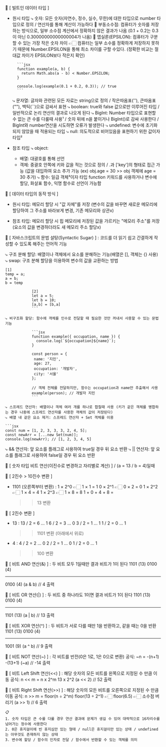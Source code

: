 📌 [ 빌트인 데이터 타입 ]

- 원시 타입
  ⤷ 숫자: 모든 숫자(자연수, 정수, 실수, 무한)에 대한 타입으로 number 타입으로 정의 / 연산자를 통해 계산이 가능하다
  💬 부동소수점: 컴퓨터가 숫자를 저장하는 방식으로, 일부 소수점 계산에서 정확하지 않은 결과가 나옴 (0.1 + 0.2는 0.3이 아닌 0.30000000000000004가 나옴)
  💬 앱실론(EPSILON): 컴퓨터가 구분할 수 있는 가장 작은 숫자 차이
  👉🏻 컴퓨터는 일부 소수를 정확하게 저장하지 못하기 때문에 Number.EPSILON을 통해 최소 차이를 구할 수있다.
  (정확한 비교는 절대값 차이가 EPSILON보다 작은지 확인)

        ```jsx
        function example(a, b) {
          return Math.abs(a - b) < Number.EPSILON;
        }

        console.log(example(0.1 + 0.2, 0.3)); // true
        ```

  ⤷ 문자열: 글자와 관련된 모든 자료는 string으로 정의 / 작은따옴표(''), 큰따옴표(""), 백틱(``)으로 감싸서 표현
  ⤷ boolean: true와 false 값으로만 이루어진 타입 / 일반적으로 논리 연산의 결과로 나오게 된다
  ⤷ BigInt: Number 타입으로 표현할 수 없는 큰 수를 다룰때 사용¹ / 숫자 뒤에 n을 붙이거나 BigInt()로 감싸 사용한다 / BigInt와 number연산을 시도하면 오류가 발생한다
  ⤷ undefined: 변수에 초기화되지 않았을 때 적용되는 타입
  ⤷ null: 의도적으로 비어있음을 표현하기 위한 값이자 타입²

- 참조 타입
  ⤷ object:
  - 배열: 대괄호를 통해 선언
  - 객체: 중괄호 안쪽에 키와 값을 적는 것으로 정의 / .과 ['key']의 형태로 접근 가능
    (값을 대입하여 요소 추가 가능 (ex) obj.age = 30 >> obj 객체에 age = 30 추가)
    ⤷ 함수: 일급 객체³이자 타입 function 키워드를 사용하거나 변수에 할당, 화살표 함수, 익명 함수로 선언이 가능함

📌 [ 데이터 타입의 동작 방식 ]

- 원시 타입: 메모리 할당 시 "값 자체"를 저장
  (변수의 값을 바꾸면 새로운 메모리에 할당하여 그 주소를 바라보게 변경, 기존 메모리와 상관x)

- 참조 타입: 메모리 할당 시 힙 메모리에 저장된 값을 가르키는 "메모리 주소"를 저장
  (요소의 값을 변경하더라도 새 메모리 주소 할당x)

📌 [ 자바스크립트의 문법 설탕(Syntactic Sugar) ]
: 코드를 더 읽기 쉽고 간결하게 작성할 수 있도록 해주는 언어적 기능

⤷ 구조 분해 할당: 배열이나 객체에서 요소를 분해하는 기능(배열은 [], 객체는 {} 사용)
⤷ swap: 구조 분해 할당을 이용하여 변수의 값을 교환하는 방법

````
[1]
temp = a;
a = b;
b = temp

            [2]
            let a = 5;
            let b = 10;
            [a,b] = [b,a]
            ```

⤷ 비구조화 할당: 함수에 객체를 인수로 전달할 때 필요한 것만 꺼내서 사용할 수 있는 문법 기능

            ```jsx
            function example({ occupation, name }) {
              console.log(`${occupation}${name}`);
            }

            const person = {
             name: '지민',
             age: 27,
             occupation: '개발자',
             city: '서울'
            };

            // 객체 전체를 전달하지만, 함수는 occupation과 name만 추출해서 사용
            example(person); // 개발자 지민
            ```

⤷ 스프레드 연산자: 배열이나 객체 여러 개를 하나로 합칠때 사용 (키가 같은 객체를 병합하는 경우 나중에 스프레드 연산자를 사용한 객체의 값이 저장된다)
⤷ 배열 내 같은 요소 제거: 스프레드 연산자 + Set 객체를 이용

```jsx
const num = [1, 2, 3, 3, 3, 2, 4, 5];
const newArr = [...new Set(num)];
console.log(newArr); // [1, 2, 3, 4, 5]
````

⤷ && 연산자: 앞 요소를 플래그로 사용하여 true일 경우 뒤 요소 반환
⤷ || 연산자: 앞 요소를 플래그로 사용하여 false일 경우 뒤 요소 반환

📌 [ 숫자 타입 비트 연산(이진수로 변경하고 자리별로 계산) ] / (a = 13 / b = 4)일때

💬 [ 2진수 > 10진수 변환 ]

- 1101 (오른쪽부터 변환)
  : 1 × 2^0 👉🏻 1 × 1 = 1
  0 × 2^1 👉🏻 0 × 2 = 0
  1 × 2^2 👉🏻 1 × 4 = 4
  1 × 2^3 👉🏻 1 × 8 = 8
  1 + 0 + 4 + 8 =
  > > 13 변환

💬 [ 2진수 변환 ]

- 13
  : 13 / 2 = 6 ... 1
  6 / 2 = 3 ... 0
  3 / 2 = 1 ... 1
  1 / 2 = 0 ... 1
  > > 1101 변환 (아래에서 위로)
- 4
  : 4 / 2 = 2 ... 0
  2 / 2 = 1 ... 0
  1 / 2 = 0 ... 1
  > > 100 변환

💬 [ 비트 AND 연산(&) ] : 두 비트 모두 1일때만 결과 비트가 1이 된다
1101 (13)
0100 (4)

---

0100 (4) (a & b) // 4 출력

💬 [ 비트 OR 연산(|) ] : 두 비트 중 하나라도 1이면 결과 비트가 1이 된다
1101 (13)
0100 (4)

---

1101 (13) (a | b) // 13 출력

💬 [ 비트 XOR 연산(^) ] : 두 비트가 서로 다를 때만 1을 반환하고, 같을 때는 0을 반환
1101 (13)
0100 (4)

---

1001 (9) (a ^ b) // 9 출력

💬 [ 비트 NOT 연산(~) ] : 각 비트를 반전(0은 1로, 1은 0으로 변환)
공식: ~n = -(n+1)
-(13+1)
(~a) // -14 출력

💬 [ 비트 Left Shift 연산(<<) ] : 해당 숫자의 모든 비트를 왼쪽으로 지정된 수 만큼 이동
공식: n << m = n x 2^m
13 x 2^2
(a << 2) // 52 출력

💬 [ 비트 Right Shift 연산(>>) ] : 해당 숫자의 모든 비트를 오른쪽으로 지정된 수 만큼 이동
공식: n >> m = floor(n ÷ 2^m)
floor(13 ÷ 2^1) 👉🏻 floor(6.5) 👉🏻 소수점 버리기
(a >> 1) // 6 출력

```
📋
1. 숫자 타입은 큰 수를 다룰 경우 연산 결과에 문제가 생길 수 있어 대략적으로 16자리수를 넘어가는 정수에 사용한다
2. 0은 휴지걸이에 빈 휴지심만 있는 형태 / null은 휴지걸이만 있는 상태 / undefined는 아무것도 존재하지 않는 상태
3. 변수에 할당 / 함수의 인자로 전달 / 함수에서 반환할 수 있는 객체를 의미
```
